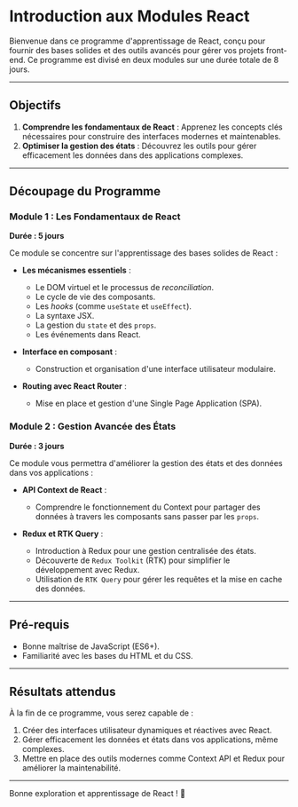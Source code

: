 # Introduction aux Modules React

Bienvenue dans ce programme d'apprentissage de React, conçu pour fournir des bases solides et des outils avancés pour gérer vos projets front-end. Ce programme est divisé en deux modules sur une durée totale de 8 jours.

---

## Objectifs

1. **Comprendre les fondamentaux de React** : Apprenez les concepts clés nécessaires pour construire des interfaces modernes et maintenables.
2. **Optimiser la gestion des états** : Découvrez les outils pour gérer efficacement les données dans des applications complexes.

---

## Découpage du Programme

### **Module 1 : Les Fondamentaux de React**

**Durée : 5 jours**

Ce module se concentre sur l'apprentissage des bases solides de React :

- **Les mécanismes essentiels** :
  - Le DOM virtuel et le processus de *reconciliation*.
  - Le cycle de vie des composants.
  - Les *hooks* (comme `useState` et `useEffect`).
  - La syntaxe JSX.
  - La gestion du `state` et des `props`.
  - Les événements dans React.

- **Interface en composant** :
  - Construction et organisation d'une interface utilisateur modulaire.

- **Routing avec React Router** :
  - Mise en place et gestion d'une Single Page Application (SPA).

### **Module 2 : Gestion Avancée des États**

**Durée : 3 jours**

Ce module vous permettra d'améliorer la gestion des états et des données dans vos applications :

- **API Context de React** :
  - Comprendre le fonctionnement du Context pour partager des données à travers les composants sans passer par les `props`.

- **Redux et RTK Query** :
  - Introduction à Redux pour une gestion centralisée des états.
  - Découverte de `Redux Toolkit` (RTK) pour simplifier le développement avec Redux.
  - Utilisation de `RTK Query` pour gérer les requêtes et la mise en cache des données.

---

## Pré-requis

- Bonne maîtrise de JavaScript (ES6+).
- Familiarité avec les bases du HTML et du CSS.

---

## Résultats attendus

À la fin de ce programme, vous serez capable de :

1. Créer des interfaces utilisateur dynamiques et réactives avec React.
2. Gérer efficacement les données et états dans vos applications, même complexes.
3. Mettre en place des outils modernes comme Context API et Redux pour améliorer la maintenabilité.

---

Bonne exploration et apprentissage de React ! 🚀
